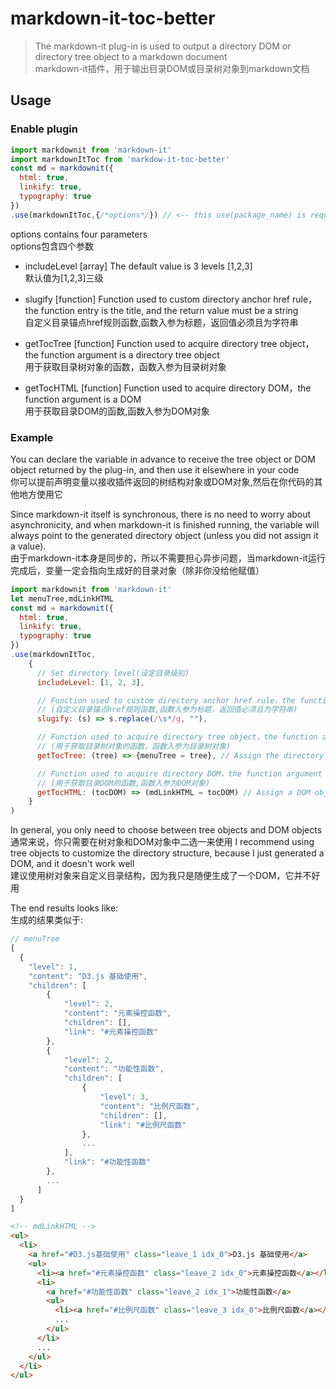 # markdown-it-toc-better

> The markdown-it plug-in is used to output a directory DOM or directory tree object to a markdown document  
> markdown-it插件，用于输出目录DOM或目录树对象到markdown文档

## Usage

### Enable plugin

```js
import markdownit from 'markdown-it'
import markdownItToc from 'markdow-it-toc-better'
const md = markdownit({
  html: true,
  linkify: true,
  typography: true
})
.use(markdownItToc,{/*options*/}) // <-- this use(package_name) is required
```
options contains four parameters  
options包含四个参数
- includeLevel [array] 
  The default value is 3 levels [1,2,3]   
  默认值为[1,2,3]三级

- slugify [function] 
  Function used to custom directory anchor href rule，the function entry is the title, and the return value must be a string  
  自定义目录锚点href规则函数,函数入参为标题，返回值必须且为字符串

- getTocTree [function]
  Function used to acquire directory tree object，the function argument is a directory tree object  
  用于获取目录树对象的函数，函数入参为目录树对象

- getTocHTML [function]
  Function used to acquire directory DOM，the function argument is a DOM  
  用于获取目录DOM的函数,函数入参为DOM对象


### Example

You can declare the variable in advance to receive the tree object or DOM object returned by the plug-in, and then use it elsewhere in your code  
你可以提前声明变量以接收插件返回的树结构对象或DOM对象,然后在你代码的其他地方使用它

Since markdown-it itself is synchronous, there is no need to worry about asynchronicity, and when markdown-it is finished running, the variable will always point to the generated directory object (unless you did not assign it a value).  
由于markdown-it本身是同步的，所以不需要担心异步问题，当markdown-it运行完成后，变量一定会指向生成好的目录对象（除非你没给他赋值）


```js
import markdownit from 'markdown-it'
let menuTree,mdLinkHTML
const md = markdownit({
  html: true,
  linkify: true,
  typography: true
})
.use(markdownItToc,
    {
      // Set directory level(设定目录级别)
      includeLevel: [1, 2, 3], 

      // Function used to custom directory anchor href rule，the function entry is the title, and the return value must be a string
      // (自定义目录锚点href规则函数,函数入参为标题，返回值必须且为字符串)
      slugify: (s) => s.replace(/\s*/g, ""), 

      // Function used to acquire directory tree object，the function argument is a directory tree object
      // (用于获取目录树对象的函数，函数入参为目录树对象)
      getTocTree: (tree) => {menuTree = tree}, // Assign the directory tree object to menuTree(将目录树对象赋值给menuTree)

      // Function used to acquire directory DOM，the function argument is a DOM
      // (用于获取目录DOM的函数,函数入参为DOM对象)
      getTocHTML: (tocDOM) => (mdLinkHTML = tocDOM) // Assign a DOM object to mdLinkHTML(将DOM对象赋值给mdLinkHTML)
    }
) 
```

In general, you only need to choose between tree objects and DOM objects  
通常来说，你只需要在树对象和DOM对象中二选一来使用
I recommend using tree objects to customize the directory structure, because I just generated a DOM, and it doesn't work well  
建议使用树对象来自定义目录结构，因为我只是随便生成了一个DOM，它并不好用

The end results looks like:  
生成的结果类似于:

```js
// menuTree
[
  {
    "level": 1,
    "content": "D3.js 基础使用",
    "children": [
        {
            "level": 2,
            "content": "元素操控函数",
            "children": [],
            "link": "#元素操控函数"
        },
        {
            "level": 2,
            "content": "功能性函数",
            "children": [
                {
                    "level": 3,
                    "content": "比例尺函数",
                    "children": [],
                    "link": "#比例尺函数"
                },
                ...
            ],
            "link": "#功能性函数"
        },
        ...
      ]
  }       
]
```
```html
<!-- mdLinkHTML -->
<ul>
  <li>
    <a href="#D3.js基础使用" class="leave_1 idx_0">D3.js 基础使用</a>
    <ul>
      <li><a href="#元素操控函数" class="leave_2 idx_0">元素操控函数</a></li>
      <li>
        <a href="#功能性函数" class="leave_2 idx_1">功能性函数</a>
        <ul>
          <li><a href="#比例尺函数" class="leave_3 idx_0">比例尺函数</a></li>
          ...
        </ul>
      </li>
      ...
    </ul>
  </li>
</ul>
```


